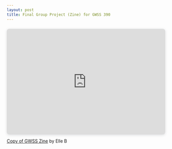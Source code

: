 ```yaml
---
layout: post
title: Final Group Project (Zine) for GWSS 390
---
```


<div style="position: relative; width: 100%; height: 0; padding-top: 57.1429%;
 padding-bottom: 48px; box-shadow: 0 2px 8px 0 rgba(63,69,81,0.16); margin-top: 1.6em; margin-bottom: 0.9em; overflow: hidden;
 border-radius: 8px; will-change: transform;">
  <iframe loading="lazy" style="position: absolute; width: 100%; height: 100%; top: 0; left: 0; border: none; padding: 0;margin: 0;"
    src="https:&#x2F;&#x2F;www.canva.com&#x2F;design&#x2F;DADLj4HF1_o&#x2F;view?embed" allowfullscreen="allowfullscreen" allow="fullscreen">
  </iframe>
</div>
<a href="https:&#x2F;&#x2F;www.canva.com&#x2F;design&#x2F;DADLj4HF1_o&#x2F;view?utm_content=DADLj4HF1_o&amp;utm_campaign=designshare&amp;utm_medium=embeds&amp;utm_source=link" target="_blank" rel="noopener">Copy of GWSS Zine</a> by Elle B
